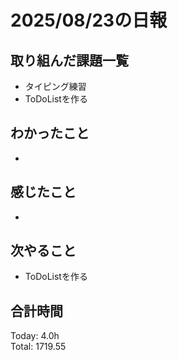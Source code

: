 # 2025/08/23の日報
## 取り組んだ課題一覧
* タイピング練習
* ToDoListを作る
## わかったこと 
* 
## 感じたこと
* 
## 次やること
* ToDoListを作る
##  合計時間 
Today: 4.0h<br>
Total: 1719.55

